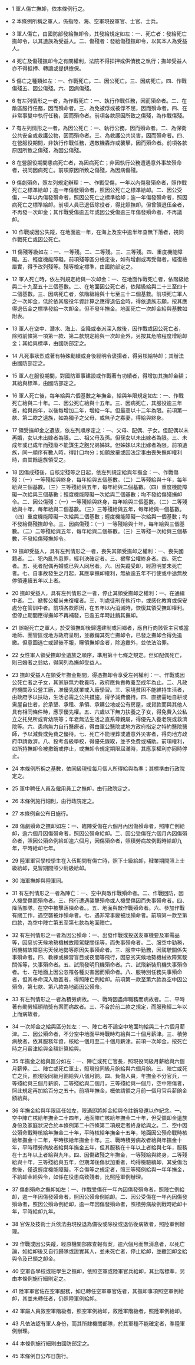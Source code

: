 * 1 軍人傷亡撫卹，依本條例行之。

* 2 本條例所稱之軍人，係指陸、海、空軍現役軍官、士官、士兵。

* 3 軍人傷亡，由國防部發給撫卹令，其發給規定如左：一、死亡者：發給死亡撫卹令，以其遺族為受益人。二、傷殘者：發給傷殘撫卹令，以其本人為受益人。

* 4 死亡及傷殘撫卹令之有關權利，法院不得扣押或供債務之執行；撫卹受益人亦不得抵押、轉讓或提供擔保。

* 5 傷亡之種類如左：一、作戰死亡。二、因公死亡。三、因病死亡。四、作戰傷殘五、因公傷殘。六、因病傷殘。

* 6 有左列情形之一者，為作戰死亡：一、執行作戰任務，因而殞命者。二、在敵區服行任務，因而殞命者。三、為免被俘或被俘不屈，因而殞命者。四、在非常事變中執行任務，因而殞命者。前項各款原因所致之傷殘，為作戰傷殘。

* 7 有左列情形之一者，為因公死亡：一、執行公務，因而殞命者。二、為保衛公共安全或救護公物，因而殞命者。三、為救護公共災害，因而殞命者。四、在營服役期間，非執行作戰任務，遇敵機轟炸或襲擊，因而殞命者。前項各款原因所致之傷殘，為因公傷殘。

* 8 在營服役期間患病死亡者，為因病死亡；非因執行公務遭遇意外事故殞命者，視同因病死亡。前項原因所致之傷殘，為因病傷殘。

* 9 傷劇殞命，照左列規定辦理：一、作戰受傷，一年以內傷發殞命者，照作戰死亡之標準給卹；逾一年傷發殞命者，照因公死亡之標準給卹。二、因公受傷，一年以內傷發殞命者，照因公死亡之標準給卹；逾一年傷發殞命者，照因病死亡之標準給卹。前項人員已退伍除役者，得比照撫卹。但曾領退伍金者，不再發一次卹金；其作戰受傷逾五年或因公受傷逾三年傷發殞命者，不再議卹。

* 10 作戰或因公失蹤，在地面逾一年，在海上及空中逾半年查無下落者，視同作戰死亡或因公死亡。

* 11 傷殘等級如左：一、一等殘。二、二等殘。三、三等殘。四、重度機能障礙。五、輕度機能障礙。前項殘等區分檢定後，如有增劇或再受傷者，經復檢屬實，得予改列殘等。殘等檢定標準，由國防部定之。

* 12 軍人死亡時，依左列規定給與一次卹金：一、在地面作戰死亡者，依階級給與二十九至五十三個基數。二、在地面因公死亡者，依階級給與二十三至四十二個基數。三、因病死亡者，依階級給與十七至三十二個基數。前項死亡軍人之一次卹金，低於依其服役年資計算之應得退伍金時，得依遺族志願，按其應得退伍金之標準發給一次卹金。但不發年撫金。地面死亡一次卹金給與基數如附表。

* 13 軍人在空中、潛水、海上、空降或奉派深入敵後，因作戰或因公死亡者，除照前條第一項第一款、第二款規定給與一次卹金外，另按其危險程度增給卹金；其給與標準，由國防部定之。

* 14 凡死事狀烈或著有特殊勳績或身後經明令褒揚者，得另核給特卹；其辦法由國防部定之。

* 15 軍人在服役期間，對國防軍事建設或作戰著有功績者，得增加其撫卹金額；其給與標準，由國防部定之。

* 16 軍人死亡後，每年給與六個基數之年撫金，給與年限規定如左：一、作戰死亡給與二十年。二、因公死亡給與十五年。三、因病死亡，其服役逾三年者，給與四年，以後每增加二年，增給一年。但最高以十二年為限。前項第一款、第二款之遺族，如為獨子之父母，或無子之寡妻，得給與終身。

* 17 領受撫卹金之遺族，依左列順序定之：一、父母、配偶、子女。但配偶以未再婚，女以未出嫁者為限。二、祖父母及孫。但孫女以未出嫁者為限。三、未成年或已成年而殘廢不能謀生之胞兄弟姊妹。但姊妹以未出嫁者為限。前項遺族，同一順序有數人時，得計口均分；如願放棄或因法定事由喪失撫卹權利時，由其餘遺族領受之。

* 18 因傷成殘後，自核定殘等之日起，依左列規定給與年撫金：一、作戰傷殘：（一）一等殘給與終身，每年給與五個基數。（二）二等殘給與十年，每年給與三個基數。（三）三等殘給與五年，每年給與二個基數。（四）重度機能障礙一次給與三個基數；輕度機能障礙一次給與二個基數；均不發給傷殘撫卹令。二、因公傷殘：（一）一等殘給與終身，每年給與三個基數。（二）二等殘給與十年，每年給與二個基數。（三）三等殘給與五年，每年給與一個基數。（四）重度機能障礙一次給與二個基數；輕度機能障礙一次給與一個基數；均不發給傷殘撫卹令。三、因病傷殘：（一）一等殘給與十年，每年給與三個基數。（二）二等殘給與五年，每年給與二個基數。（三）三等殘一次給與三個基數，不發給傷殘撫卹令。

* 19 撫卹受益人，具有左列情形之一者，喪失其領受撫卹之權利：一、喪失國籍者。二、犯內亂外患罪，經判決確定者。三、褫奪公權終身者。四、死亡者。五、死者配偶再婚或已與人同居者。六、因失蹤受卹，經證明並未死亡者。七、自事故發生之月起，其應享撫卹權利，無故逾五年不行使或中途無故停領連續五年以上者。

* 20 撫卹受益人，具有左列情形之一者，停止其領受撫卹之權利：一、在通緝中者。二、褫奪公權尚未復權者。三、判處徒刑在執行中，或感化教育或保安處分在管訓中者。前項各款原因，在五年以內消滅時，恢復其領受撫卹權利。但停止期間應得撫卹不再補發，已逾五年時註銷其撫卹。

* 21 誤報死亡之軍人，於受領撫卹後歸還建制或回鄉者，應自行向該管主官或當地師、團管區或地方政府呈明，並繳銷其死亡撫卹令，已發之撫卹金得免追繳。但意圖逃亡或歸後不報，矇領撫卹金者，除追繳外，並依法治罪。

* 22 女性軍人領受撫卹金遺族之順序，準用第十七條之規定。但如配偶死亡，則已婚者之翁姑，得同列為撫卹受益人。

* 23 撫卹受益人在領受年撫金期間，得憑撫卹令享受左列權利：一、作戰或因公死亡者之子女，其家庭無力教養時，政府應負責教養至成年為止。二、凡政府機關及公營工廠，准優先就業或入廠學習。三、家境貧困不能維持生活者，由政府予以扶助，生活必需之公共措施，得予減費優待。四、直接需地自耕或需屋自住者，於承墾、承租、承領、承購公地或公有房屋，或貸款而與其他人具有相同條件時，應享優先權。五、六歲以下無力扶養之子女，得免費入公私立之托兒所或育幼院等；年老無法生活之直系尊親屬，得優先入養老院或救濟院等。六、患病無力自行醫療者，得由軍公醫院或地方政府指定之特約醫院醫師，予以減費或免費之優待。七、死亡不能埋葬或遭意外災害者，得向地方政府申請救濟。八、投考各級學校，得優先錄取，並予免費或補助。前項權利，如所持撫卹令被撤銷或停止，或撫卹令規定期限屆滿時，其應享權利亦同時停止。

* 24 本條例所稱之基數，依同級現役每月個人所得給與為準；其標準由行政院定之。

* 25 軍中聘任人員及僱用員工之撫卹，由行政院定之。

* 26 本條例施行細則，由行政院定之。

* 27 本條例自公布日施行。

* 28 傷劇殞命之撫卹如左：一、臨陣受傷在六個月內因傷殞命者，照陣亡例給卹，逾六個月因傷殞命者，照因公殞命給卹。二、因公受傷在六個月內因傷殞命者，照因公殞命例給卹逾六個月，因傷殞命者，照積勞病故例戰時給卹九年，平時給卹七年。

* 29 陸軍軍官學校學生在入伍期間有傷亡時，照下士級給卹，肄業期間照上士級給卹，見習期間照少尉級給卹。

* 30 海軍撫卹與陸軍同。

* 31 有左列情形之一者為陣亡：一、空中與敵作戰殞命者。二、作戰回防，因人機受傷而殞命者。三、飛行遭遇襲擊殞命或人機受傷因而失事殞命者。四、降落部隊，在空中被擊落隕命者。。五、地面與敵作戰殞命者。六、參加作戰有關工作，遇空襲被炸殞命者。七、遇非常事變被戕殞命者。前項第一款至第四款，為空中陣亡第五至第七款為地面陣亡。

* 32 有左列情形之一者為因公殞命：一、出發作戰或投送友軍機要及軍需品等，因惡劣天候地勢機械故障駕駛關係等，而失事殞命者。二、服空中勤務，因機械故障惡劣天候地勢等原因失事殞命者。三、服空中勤務，因駕駛關係失事殞命者。四、教練或練習盲目或夜間等飛行，因惡劣天候地勢機械故障駕駛關係等，失事殞命者。五、試飛發明飛機殞命者。六、試飛新裝飛機失事殞命者。七、在地面上因公忽罹各種災害因而殞命者。八、服特別任務失事殞命者，但其奉命深入敵區者，得照陣亡例給卹。前項第一款至第六款為空中因公殞命，第七款、第八款為地面因公殞命。

* 33 有左列情形之一者為積勞病故。一、戰時因盡瘁職務而病故者。二、平時著有勛勞經頒勛獎有案而病故者。三、不合於前二款之規定，而服務經二年以上而病故者。

* 34 一次卹金之給與區分如左：一、陣亡者不論空中地面均給與二十六個月薪津。二、因公殞命者，不分空中地面平時戰時均給與二十個月薪津。三、積勞病故者，依其服務年資，核給一個月至二十個月薪津。前項一次卹金，按死亡時之月薪津給與金額計算給與。

* 35 年撫金之給與區分如左：一、陣亡或死亡官長，照現役同級月薪給與六個月薪俸。二、陣亡或死亡軍士，照現役同級月餉給與六個月餉。三、陣亡或死亡之兵，照現役同級月餉給與八個月餉。四、負傷人員，年撫金不分官兵，一等殘給與三個月薪餉，二等殘給與二個月，三等殘給與一個月，空中陣傷者，照此規定再加給百分之五十。前項年撫金，概依請領之月前一個月官兵薪餉金額給與。

* 36 年撫金給與年限區任如左，限滿即將卹金給與令註銷發還以作紀念。一、空中陣亡核給年撫金二十四年，地面陣亡核給年撫金二十年，但受領卹金遺族身份及家庭狀況合於本條例第二十四條第二項規定者終身給與之。二、空中因公殞命戰時核給年撫金二十年，平時核給年撫金十五年，地面因公殞命戰時核給年撫金十二年，平時核給年撫金十年。三、戰時積勞病故者給與年撫金十年，平時積勞病故者給與年撫金五年，但其服務在十年以上者給與七年，服務在十五年以上者給與九年。四、因傷致殘之年撫金，一等殘給與終身，二等殘給與十年，三等殘給與五年，但期滿後傷狀加重者，均得檢驗續卹，其受傷治愈後，僅遺輕度機能障礙，不合傷等之規定者，照三等殘例給與一年年撫金，不給卹金給與令，如係在役患病致殘者，比照陸軍例辦理。

* 37 傷劇殞命之撫卹如左：一、作戰受傷在一年內因傷發殞命者，照陣亡例給卹，逾一年因傷發殞命者，照因公殞命例給卹。二、因公受傷在一年內因傷發殞命者，照因公殞命例給卹，逾一年因傷發殞命者，照積勞病故例戰時給卹十年，平時給卹九年。

* 38 官佐及技術士兵依法由現役退為備役或除役或退伍後病故者，照陸軍例辦理。

* 39 作戰或因公失蹤，經原機關部隊查報有案，逾六個月而無消息者，以死亡論，如給卹後又自行歸隊或證實其人，並未死亡者，停止給卹，並繳回卹金給與令及已領之卹金。

* 40 空軍各學校或班學生之撫卹，依照空軍或陸軍官兵給卹，其比階標準，另由本條例施行細則定之。

* 41 陸軍軍官佐在空軍服務，如已轉任空軍軍官佐者，其撫卹事項照空軍例給卹，其並未轉任者，仍照陸軍例給卹。

* 42 軍屬人員敘空軍階級者，照空軍例給卹，敘陸軍階級者，照陸軍例給卹。

* 43 凡依法認有軍人身份，而其所隸機關部隊，於其軍種不能確定者，準陸軍例辦理。

* 44 本條例施行細則由國防部定之。

* 45 本條例自公布日施行。

